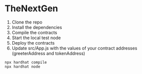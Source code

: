 # TheNextGen
1. Clone the repo 
2. Install the dependencies
3. Compile the contracts
4. Start the local test node
5. Deploy the contracts
6. Update src/App.js with the values of your contract addresses (greeterAddress and tokenAddress)



```shell
npx hardhat compile
npx hardhat node

```
